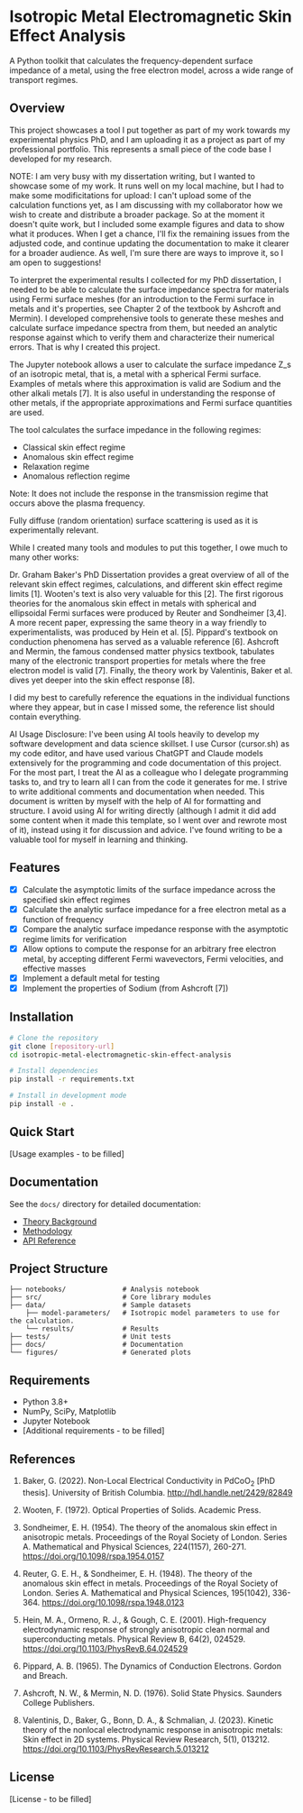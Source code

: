 # Isotropic Metal Electromagnetic Skin Effect Analysis

A Python toolkit that calculates the frequency-dependent surface impedance of a metal, using the free electron model, across a wide range of transport regimes.

## Overview

This project showcases a tool I put together as part of my work towards my experimental physics PhD, and I am uploading it as a project as part of my professional portfolio. This represents a small piece of the code base I developed for my research.

NOTE: I am very busy with my dissertation writing, but I wanted to showcase some of my work. It runs well on my local machine, but I had to make some modificitations for upload: I can't upload some of the calculation functions yet, as I am discussing with my collaborator how we wish to create and distribute a broader package. So at the moment it doesn't quite work, but I included some example figures and data to show what it produces. When I get a chance, I'll fix the remaining issues from the adjusted code, and continue updating the documentation to make it clearer for a broader audience. As well, I'm sure there are ways to improve it, so I am open to suggestions!

To interpret the experimental results I collected for my PhD dissertation, I needed to be able to calculate the surface impedance spectra for materials using Fermi surface meshes (for an introduction to the Fermi surface in metals and it's properties, see Chapter 2 of the textbook by Ashcroft and Mermin). I developed comprehensive tools to generate these meshes and calculate surface impedance spectra from them, but needed an analytic response against which to verify them and characterize their numerical errors. That is why I created this project.

The Jupyter notebook allows a user to calculate the surface impedance Z_s of an isotropic metal, that is, a metal with a spherical Fermi surface. Examples of metals where this approximation is valid are Sodium and the other alkali metals [7]. It is also useful in understanding the response of other metals, if the appropriate approximations and Fermi surface quantities are used.

The tool calculates the surface impedance in the following regimes:
- Classical skin effect regime
- Anomalous skin effect regime  
- Relaxation regime
- Anomalous reflection regime

Note: It does not include the response in the transmission regime that occurs above the plasma frequency.

Fully diffuse (random orientation) surface scattering is used as it is experimentally relevant.

While I created many tools and modules to put this together, I owe much to many other works:

Dr. Graham Baker's PhD Dissertation provides a great overview of all of the relevant skin effect regimes, calculations, and different skin effect regime limits [1]. Wooten's text is also very valuable for this [2]. The first rigorous theories for the anomalous skin effect in metals with spherical and ellipsoidal Fermi surfaces were produced by Reuter and Sondheimer [3,4]. A more recent paper, expressing the same theory in a way friendly to experimentalists, was produced by Hein et al. [5]. Pippard's textbook on conduction phenomena has served as a valuable reference [6]. Ashcroft and Mermin, the famous condensed matter physics textbook, tabulates many of the electronic transport properties for metals where the free electron model is valid [7]. Finally, the theory work by Valentinis, Baker et al. dives yet deeper into the skin effect response [8].

I did my best to carefully reference the equations in the individual functions where they appear, but in case I missed some, the reference list should contain everything.

AI Usage Disclosure: I've been using AI tools heavily to develop my software development and data science skillset. I use Cursor (cursor.sh) as my code editor, and have used various ChatGPT and Claude models extensively for the programming and code documentation of this project. For the most part, I treat the AI as a colleague who I delegate programming tasks to, and try to learn all I can from the code it generates for me. I strive to write additional comments and documentation when needed. This document is written by myself with the help of AI for formatting and structure. I avoid using AI for writing directly (although I admit it did add some content when it made this template, so I went over and rewrote most of it), instead using it for discussion and advice. I've found writing to be a valuable tool for myself in learning and thinking.

## Features

- [x] Calculate the asymptotic limits of the surface impedance across the specified skin effect regimes
- [x] Calculate the analytic surface impedance for a free electron metal as a function of frequency
- [x] Compare the analytic surface impedance response with the asymptotic regime limits for verification
- [x] Allow options to compute the response for an arbitrary free electron metal, by accepting different Fermi wavevectors, Fermi velocities, and effective masses
- [x] Implement a default metal for testing
- [x] Implement the properties of Sodium (from Ashcroft [7])

## Installation

```bash
# Clone the repository
git clone [repository-url]
cd isotropic-metal-electromagnetic-skin-effect-analysis

# Install dependencies
pip install -r requirements.txt

# Install in development mode
pip install -e .
```

## Quick Start

[Usage examples - to be filled]

## Documentation

See the `docs/` directory for detailed documentation:
- [Theory Background](docs/theory_background.md)
- [Methodology](docs/methodology.md)
- [API Reference](docs/api_reference.md)

## Project Structure

```
├── notebooks/              # Analysis notebook
├── src/                    # Core library modules
├── data/                   # Sample datasets
    ├── model-parameters/   # Isotropic model parameters to use for the calculation.
    └── results/            # Results
├── tests/                  # Unit tests
├── docs/                   # Documentation
└── figures/                # Generated plots
```

## Requirements

- Python 3.8+
- NumPy, SciPy, Matplotlib
- Jupyter Notebook
- [Additional requirements - to be filled]

## References

1. Baker, G. (2022). Non-Local Electrical Conductivity in PdCoO$_{2}$ [PhD thesis]. University of British Columbia. http://hdl.handle.net/2429/82849

2. Wooten, F. (1972). Optical Properties of Solids. Academic Press.

3. Sondheimer, E. H. (1954). The theory of the anomalous skin effect in anisotropic metals. Proceedings of the Royal Society of London. Series A. Mathematical and Physical Sciences, 224(1157), 260-271. https://doi.org/10.1098/rspa.1954.0157

4. Reuter, G. E. H., & Sondheimer, E. H. (1948). The theory of the anomalous skin effect in metals. Proceedings of the Royal Society of London. Series A. Mathematical and Physical Sciences, 195(1042), 336-364. https://doi.org/10.1098/rspa.1948.0123

5. Hein, M. A., Ormeno, R. J., & Gough, C. E. (2001). High-frequency electrodynamic response of strongly anisotropic clean normal and superconducting metals. Physical Review B, 64(2), 024529. https://doi.org/10.1103/PhysRevB.64.024529

6. Pippard, A. B. (1965). The Dynamics of Conduction Electrons. Gordon and Breach.

7. Ashcroft, N. W., & Mermin, N. D. (1976). Solid State Physics. Saunders College Publishers.

8. Valentinis, D., Baker, G., Bonn, D. A., & Schmalian, J. (2023). Kinetic theory of the nonlocal electrodynamic response in anisotropic metals: Skin effect in 2D systems. Physical Review Research, 5(1), 013212. https://doi.org/10.1103/PhysRevResearch.5.013212

## License

[License - to be filled]
